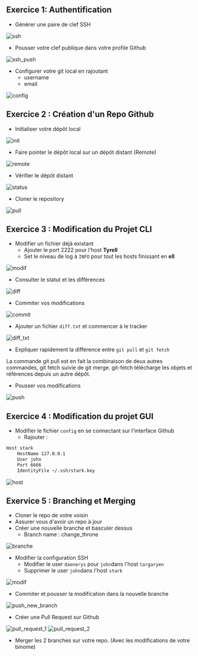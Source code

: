 
## Exercice 1: Authentification

- Générer une paire de clef SSH

![ssh](https://github.com/Ingesup-DevOps-B3/git-b3-Filtox/blob/main/images/ssh.png)

- Pousser votre clef publique dans votre profile Github

![ssh_push](https://github.com/Ingesup-DevOps-B3/git-b3-Filtox/blob/main/images/push_cle.png)

- Configurer votre git local en rajoutant
  - username
  - email

![config](https://github.com/Ingesup-DevOps-B3/git-b3-Filtox/blob/main/images/git_config.png)

## Exercice 2 : Création d'un Repo Github

- Initialiser votre dépôt local

![init](https://github.com/Ingesup-DevOps-B3/git-b3-Filtox/blob/main/images/init.png)

- Faire pointer le dépôt local sur un dépôt distant (Remote)

![remote](https://github.com/Ingesup-DevOps-B3/git-b3-Filtox/blob/main/images/remote.png)

- Vérifier le dépôt distant

![status](https://github.com/Ingesup-DevOps-B3/git-b3-Filtox/blob/main/images/status.png)

- Cloner le repository

![pull](https://github.com/Ingesup-DevOps-B3/git-b3-Filtox/blob/main/images/pull.png)

## Exercice 3 : Modification du Projet CLI

- Modifier un fichier déjà existant
  - Ajouter le port 2222 pour l'host **Tyrell**
  - Set le niveau de log à `INFO` pour tout les hosts finissant en **ell**

![modif](https://github.com/Ingesup-DevOps-B3/git-b3-Filtox/blob/main/images/modif.png)

- Consulter le statut et les différences

![diff](https://github.com/Ingesup-DevOps-B3/git-b3-Filtox/blob/main/images/diff_status.png)

- Commiter vos modifications

![commit](https://github.com/Ingesup-DevOps-B3/git-b3-Filtox/blob/main/images/commit.png)

- Ajouter un fichier `diff.txt` et commencer à le tracker

![diff_txt](https://github.com/Ingesup-DevOps-B3/git-b3-Filtox/blob/main/images/difftxt.png)

  - Expliquer rapidement la différence entre `git pull` et `git fetch`

La commande git pull est en fait la combinaison de deux autres commandes, git fetch suivie de git merge. git-fetch télécharge les objets et références depuis un autre dépôt.

- Pousser vos modifications

![push](https://github.com/Ingesup-DevOps-B3/git-b3-Filtox/blob/main/images/push.png)

## Exercice 4 : Modification du projet GUI

- Modifier le fichier `config` en se connectant sur l'interface Github
  - Rajouter :
```sh
Host stark
    HostName 127.0.0.1
    User john
    Port 6666
    IdentityFile ~/.ssh/stark.key
```

![host](https://github.com/Ingesup-DevOps-B3/git-b3-Filtox/blob/main/images/host.png)

## Exervice 5 : Branching et Merging

- Cloner le repo de votre voisin
- Assurer vous d'avoir un repo à jour
- Créer une nouvelle branche et basculer dessus
  - Branch name : change_throne 

![branche](https://github.com/Ingesup-DevOps-B3/git-b3-Filtox/blob/main/images/branch.png)

- Modifier la configuration SSH 
  -  Modifier le user `daenerys` pour `john`dans l'host `targaryen`
  -  Supprimer le user `john`dans l'host `stark`

![modif](https://github.com/Ingesup-DevOps-B3/git-b3-Filtox/blob/main/images/modif_.png)

-  Commiter et pousser la modification dans la nouvelle branche

![push_new_branch](https://github.com/Ingesup-DevOps-B3/git-b3-Filtox/blob/main/images/push_new_branch.png)

-  Créer une Pull Request sur Github

![pull_request_1](https://github.com/Ingesup-DevOps-B3/git-b3-Filtox/blob/main/images/pull_request.png)
![pull_request_2](https://github.com/Ingesup-DevOps-B3/git-b3-Filtox/blob/main/images/pull_request_2.png)

-  Merger les 2 branches sur votre repo. (Avec les modifications de votre binome)
